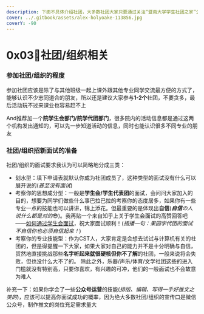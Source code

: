 ```yaml
---
description: 下面不具体介绍社团，大多数社团大家只要通过关注“暨南大学学生社团之家”公众号就可以找到，我只说明一些加入社团组织的注意点(坑)
cover: ../.gitbook/assets/alex-holyoake-113856.jpg
coverY: -90
---
```


# 0x03🥳社团/组织相关

### 参加社团/组织的程度

参加社团应该是除了与其他班级一起上课外跟其他专业同学交流最方便的方式了，能够认识不少志同道合的朋友，所以还是建议大家参与**1-2个**社团，不要贪多，最后活动玩不过来课业也容易赶不上

And推荐加一个**院学生会部门/院学代团部门**，很多院内的活动信息都是通过这两个机构发出通知的，可以先一步知道活动的信息，同时也能认识很多不同专业的朋友

### 社团/组织招新面试的准备

社团/组织的面试要求我认为可以简略地分成三类：

* 划水型：填下申请表就默认你成为社团成员了，这种类型的面试没有什么可以展开说的(_甚至没有面试_)
* 考察你的思想成分型：一般是**学生会/学生代表团**的面试，会问问大家加入的目的，想要为同学们做些什么事巴拉巴拉的考察你的态度居多，如果你有一些专业一点的技能也可以讲讲，锦上添花。但最重要的是体现出**自信**(_**自信**の人说什么都是对的_😎)。我再贴一个来自知乎上关于学生会面试的高赞回答吧——[如何通过学生会面试](https://www.zhihu.com/question/26195380/answer/2110310472)，祝大家面试顺利！(_插播一句：果园学代团的面试不自信你也必须自信起来！_)
* 考察你的专业技能型：作为CST人，大家肯定是会想去试试与计算机有关的社团的，但是得提醒一下大家，如果大家对自己的能力并不是十分明确与自信，贸然地直接挑战那些**名字听起来就很硬核但你不了解**的社团，一般来说将会失败，但也没什么大不了的。 除此之外，乐器/声乐/体育/文学社团这些的进入门槛就没有特别高，只要你喜欢，有兴趣的可冲，他们的一般面试也不会故意为难人

补充一下：如果你学会了一些**公众号运营**的技能(_排版、编辑、写得一手好推文之类的_)，应该可以提高你面试成功的概率，因为绝大多数社团/组织的宣传口是微信公众号，制作推文的岗位充足需求量大
